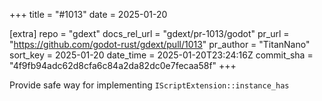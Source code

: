 +++
title = "#1013"
date = 2025-01-20

[extra]
repo = "gdext"
docs_rel_url = "gdext/pr-1013/godot"
pr_url = "https://github.com/godot-rust/gdext/pull/1013"
pr_author = "TitanNano"
sort_key = 2025-01-20
date_time = 2025-01-20T23:24:16Z
commit_sha = "4f9fb94adc62d8cfa6c84a2da82dc0e7fecaa58f"
+++

Provide safe way for implementing `IScriptExtension::instance_has`
